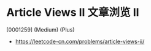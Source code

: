 # Article Views II 文章浏览 II

[0001259] (Medium) (Plus)

- https://leetcode-cn.com/problems/article-views-ii/
